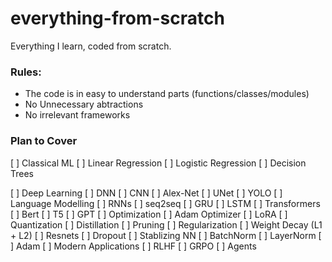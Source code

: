 # everything-from-scratch
Everything I learn, coded from scratch. 


### Rules:

- The code is in easy to understand parts (functions/classes/modules)
- No Unnecessary abtractions 
- No irrelevant frameworks


### Plan to Cover

[ ] Classical ML
  [ ] Linear Regression 
  [ ] Logistic Regression
  [ ] Decision Trees

[ ] Deep Learning
  [ ] DNN
  [ ] CNN
  [ ] Alex-Net
  [ ] UNet
  [ ] YOLO
[ ] Language Modelling 
  [ ] RNNs
  [ ] seq2seq
  [ ] GRU
  [ ] LSTM
  [ ] Transformers
  [ ] Bert
  [ ] T5
  [ ] GPT
[ ] Optimization
  [ ] Adam Optimizer
  [ ] LoRA
  [ ] Quantization
  [ ] Distillation
  [ ] Pruning
[ ] Regularization
  [ ] Weight Decay (L1 + L2)
  [ ] Resnets
  [ ] Dropout
[ ] Stablizing NN
  [ ] BatchNorm
  [ ] LayerNorm
  [ ] Adam
[ ] Modern Applications
 [ ] RLHF
 [ ] GRPO
 [ ] Agents
  
  
  
  
